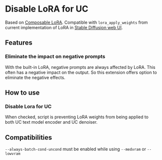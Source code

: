 # Disable LoRA for UC
Based on [Composable LoRA](https://github.com/opparco/stable-diffusion-webui-composable-lora). Compatible with `lora_apply_weights` from current implementation of LoRA in [Stable Diffusion web UI](https://github.com/AUTOMATIC1111/stable-diffusion-webui).

## Features

### Eliminate the impact on negative prompts
With the built-in LoRA, negative prompts are always affected by LoRA. This often has a negative impact on the output.
So this extension offers option to eliminate the negative effects.

## How to use
### Disable Lora for UC
When checked, script is preventing LoRA weights from being applied to both UC text model encoder and UC denoiser.

## Compatibilities
`--always-batch-cond-uncond` must be enabled while using `--medvram` or `--lowvram`